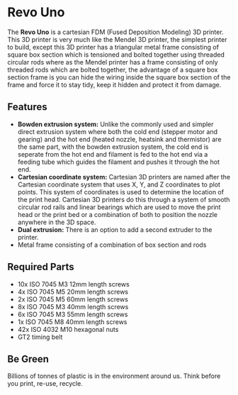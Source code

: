 # Revo Uno
The **Revo Uno** is a cartesian FDM (Fused Deposition Modeling) 3D printer. This 3D printer is very much like the Mendel 3D printer, the simplest printer to build, except this 3D printer has a triangular metal frame consisting of square box section which is tensioned and bolted together using threaded circular rods where as the Mendel printer has a frame consisting of only threaded rods which are bolted together, the advantage of a square box section frame is you can hide the wiring inside the square box section of the frame and force it to stay tidy, keep it hidden and protect it from damage.

## Features
* **Bowden extrusion system:** Unlike the commonly used and simpler direct extrusion system where both the cold end (stepper motor and gearing) and the hot end (heated nozzle, heatsink and thermistor) are the same part, with the bowden extrusion system, the cold end is seperate from the hot end and filament is fed to the hot end via a feeding tube which guides the filament and pushes it through the hot end.
* **Cartesian coordinate system:** Cartesian 3D printers are named after the Cartesian coordinate system that uses X, Y, and Z coordinates to plot points. This system of coordinates is used to determine the location of the print head. Cartesian 3D printers do this through a system of smooth circular rod rails and linear bearings which are used to move the print head or the print bed or a combination of both to position the nozzle anywhere in the 3D space.
* **Dual extrusion:** There is an option to add a second extruder to the printer.
* Metal frame consisting of a combination of box section and rods

## Required Parts
* 10x ISO 7045 M3 12mm length screws
* 4x ISO 7045 M5 20mm length screws
* 2x ISO 7045 M5 60mm length screws
* 8x ISO 7045 M3 40mm length screws
* 6x ISO 7045 M3 55mm length screws
* 1x ISO 7045 M8 40mm length screws
* 42x ISO 4032 M10 hexagonal nuts
* GT2 timing belt 
 
## Be Green
Billions of tonnes of plastic is in the environment around us. Think before you print, re-use, recycle.
